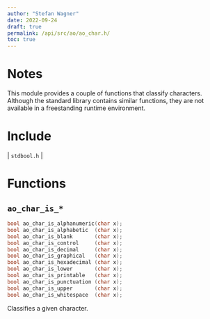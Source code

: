 ```yaml
---
author: "Stefan Wagner"
date: 2022-09-24
draft: true
permalink: /api/src/ao/ao_char.h/
toc: true
---
```


# Notes

This module provides a couple of functions that classify characters. Although the standard library contains similar functions, they are not available in a freestanding runtime environment.

# Include

| `stdbool.h` |

# Functions

## `ao_char_is_*`

```c
bool ao_char_is_alphanumeric(char x);
bool ao_char_is_alphabetic  (char x);
bool ao_char_is_blank       (char x);
bool ao_char_is_control     (char x);
bool ao_char_is_decimal     (char x);
bool ao_char_is_graphical   (char x);
bool ao_char_is_hexadecimal (char x);
bool ao_char_is_lower       (char x);
bool ao_char_is_printable   (char x);
bool ao_char_is_punctuation (char x);
bool ao_char_is_upper       (char x);
bool ao_char_is_whitespace  (char x);
```

Classifies a given character.
